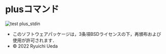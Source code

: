 # plusコマンド
![test](https://github.com/kamemattari/robosys_plus/blob/.github/workflows/test.yml/badge.svg)
plus_stdin

 * このソフトウェアパッケージは，3条項BSDライセンスの下，再頒布および使用が許可されます．
 * © 2022 Ryuichi Ueda
